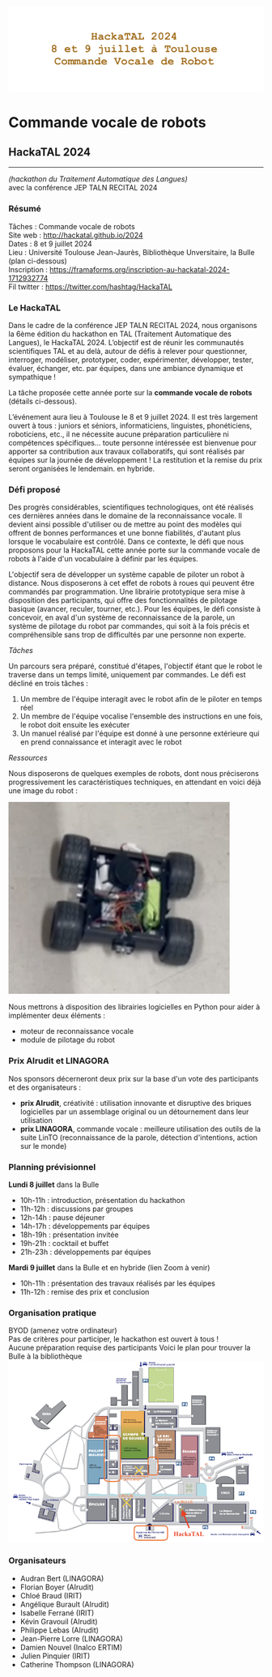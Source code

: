 ![HackaTAL 2024](https://raw.githubusercontent.com/HackaTAL/2024/gh-pages/HackaTAL_2024.png)

# Commande vocale de robots

## HackaTAL 2024
---------------
*(hackathon du Traitement Automatique des Langues)*  
avec la conférence JEP TALN RECITAL 2024

### Résumé

Tâches : Commande vocale de robots  
Site web : http://hackatal.github.io/2024  
Dates : 8 et 9 juillet 2024  
Lieu : Université Toulouse Jean-Jaurès, Bibliothèque Unversitaire, la Bulle (plan ci-dessous)  
Inscription : https://framaforms.org/inscription-au-hackatal-2024-1712932774  
Fil twitter : https://twitter.com/hashtag/HackaTAL  

### Le HackaTAL

Dans le cadre de la conférence JEP TALN RECITAL 2024, nous organisons la 6ème édition du hackathon en TAL (Traitement Automatique des Langues), le HackaTAL 2024. L’objectif est de réunir les communautés scientifiques TAL et au delà, autour de défis à relever pour questionner, interroger, modéliser, prototyper, coder, expérimenter, développer, tester, évaluer, échanger, etc. par équipes, dans une ambiance dynamique et sympathique !

La tâche proposée cette année porte sur la **commande vocale de robots** (détails ci-dessous).

L’événement aura lieu à Toulouse le 8 et 9 juillet 2024. Il est très largement ouvert à tous : juniors et séniors, informaticiens, linguistes, phonéticiens, roboticiens, etc., il ne nécessite aucune préparation particulière ni compétences spécifiques... toute personne intéressée est bienvenue  pour apporter sa contribution aux travaux collaboratifs, qui sont réalisés par équipes sur la journée de développement ! La restitution et la remise du prix seront organisées le lendemain. en hybride.

### Défi proposé

Des progrès considérables, scientifiques technologiques, ont été réalisés ces dernières années dans le domaine de la reconnaissance vocale. Il devient ainsi possible d'utiliser ou de mettre au point des modèles qui offrent de bonnes performances et une bonne fiabilités, d'autant plus lorsque le vocabulaire est contrôlé. Dans ce contexte, le défi que nous proposons pour la HackaTAL cette année porte sur la commande vocale de robots à l'aide d'un vocabulaire à définir par les équipes.

L'objectif sera de développer un système capable de piloter un robot à distance. Nous disposerons à cet effet de robots à roues qui peuvent être commandés par programmation. Une librairie prototypique sera mise à disposition des participants, qui offre des fonctionnalités de pilotage basique (avancer, reculer, tourner, etc.). Pour les équipes, le défi consiste à concevoir, en aval d'un système de reconnaissance de la parole, un système de pilotage du robot par commandes, qui soit à la fois précis et compréhensible sans trop de difficultés par une personne non experte.

*Tâches*

Un parcours sera préparé, constitué d'étapes, l'objectif étant que le robot le traverse dans un temps limité, uniquement par commandes. Le défi est décliné en trois tâches :

1. Un membre de l'équipe interagit avec le robot afin de le piloter en temps réel
1. Un membre de l'équipe vocalise l'ensemble des instructions en une fois, le robot doit ensuite les exécuter
1. Un manuel réalisé par l'équipe est donné à une personne extérieure qui en prend connaissance et interagit avec le robot

*Ressources*

Nous disposerons de quelques exemples de robots, dont nous préciserons progressivement les caractéristiques techniques, en attendant en voici déjà une image du robot :

![Image du robot](https://raw.githubusercontent.com/HackaTAL/2024/gh-pages/robot.png)

Nous mettrons à disposition des librairies logicielles en Python pour aider à implémenter deux éléments :

- moteur de reconnaissance vocale
- module de pilotage du robot

### Prix AIrudit et LINAGORA

Nos sponsors décerneront deux prix sur la base d'un vote des participants et des organisateurs :

- **prix AIrudit**, créativité : utilisation innovante et disruptive des briques logicielles par un assemblage original ou un détournement dans leur utilisation
- **prix LINAGORA**, commande vocale : meilleure utilisation des outils de la suite LinTO (reconnaissance de la parole, détection d'intentions, action sur le monde)

### Planning prévisionnel

**Lundi 8 juillet** dans la Bulle

- 10h-11h : introduction, présentation du hackathon
- 11h-12h : discussions par groupes
- 12h-14h : pause déjeuner
- 14h-17h : développements par équipes
- 18h-19h : présentation invitée
- 19h-21h : cocktail et buffet
- 21h-23h : développements par équipes

**Mardi 9 juillet** dans la Bulle et en hybride (lien Zoom à venir)

- 10h-11h : présentation des travaux réalisés par les équipes
- 11h-12h : remise des prix et conclusion

### Organisation pratique

BYOD (amenez votre ordinateur)  
Pas de critères pour participer, le hackathon est ouvert à tous !  
Aucune préparation requise des participants 
Voici le plan pour trouver la Bulle  à la bibliothèque  
![Plan du Mirail](https://raw.githubusercontent.com/HackaTAL/2024/gh-pages/Plan_Mirail.png)

### Organisateurs

- Audran Bert (LINAGORA)
- Florian Boyer (AIrudit)
- Chloé Braud (IRIT)
- Angélique Burault (AIrudit)
- Isabelle Ferrané (IRIT)
- Kévin Gravouil (AIrudit)
- Philippe Lebas (AIrudit)
- Jean-Pierre Lorre (LINAGORA)
- Damien Nouvel (Inalco ERTIM)
- Julien Pinquier (IRIT)
- Catherine Thompson (LINAGORA)
